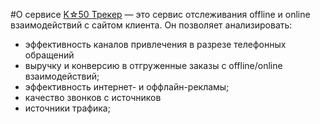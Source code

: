 #О сервисе
<a href="http://tracker.k50.ru" target="_blank">K☆50 Трекер</a> — это сервис отслеживания offline и online взаимодействий с сайтом клиента. Он позволяет анализировать:

- эффективность каналов привлечения в разрезе телефонных обращений
- выручку и конверсию в отгруженные заказы с offline/online взаимодействий;
- эффективность интернет- и оффлайн-рекламы;
- качество звонков с источников
- источники трафика;

